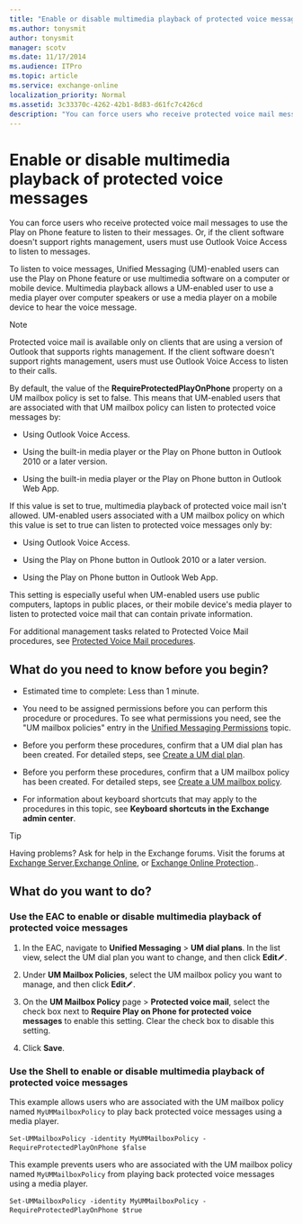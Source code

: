 ```yaml
---
title: "Enable or disable multimedia playback of protected voice messages"
ms.author: tonysmit
author: tonysmit
manager: scotv
ms.date: 11/17/2014
ms.audience: ITPro
ms.topic: article
ms.service: exchange-online
localization_priority: Normal
ms.assetid: 3c33370c-4262-42b1-8d83-d61fc7c426cd
description: "You can force users who receive protected voice mail messages to use the Play on Phone feature to listen to their messages. Or, if the client software doesn't support rights management, users must use Outlook Voice Access to listen to messages."
---
```


# Enable or disable multimedia playback of protected voice messages

You can force users who receive protected voice mail messages to use the Play on Phone feature to listen to their messages. Or, if the client software doesn't support rights management, users must use Outlook Voice Access to listen to messages.
  
To listen to voice messages, Unified Messaging (UM)-enabled users can use the Play on Phone feature or use multimedia software on a computer or mobile device. Multimedia playback allows a UM-enabled user to use a media player over computer speakers or use a media player on a mobile device to hear the voice message.
  
> [!NOTE]
> Protected voice mail is available only on clients that are using a version of Outlook that supports rights management. If the client software doesn't support rights management, users must use Outlook Voice Access to listen to their calls. 
  
By default, the value of the **RequireProtectedPlayOnPhone** property on a UM mailbox policy is set to false. This means that UM-enabled users that are associated with that UM mailbox policy can listen to protected voice messages by: 
  
- Using Outlook Voice Access.
    
- Using the built-in media player or the Play on Phone button in Outlook 2010 or a later version.
    
- Using the built-in media player or the Play on Phone button in Outlook Web App.
    
If this value is set to true, multimedia playback of protected voice mail isn't allowed. UM-enabled users associated with a UM mailbox policy on which this value is set to true can listen to protected voice messages only by:
  
- Using Outlook Voice Access.
    
- Using the Play on Phone button in Outlook 2010 or a later version.
    
- Using the Play on Phone button in Outlook Web App.
    
This setting is especially useful when UM-enabled users use public computers, laptops in public places, or their mobile device's media player to listen to protected voice mail that can contain private information.
  
For additional management tasks related to Protected Voice Mail procedures, see [Protected Voice Mail procedures](protected-voice-mail-procedures.md).
  
## What do you need to know before you begin?

- Estimated time to complete: Less than 1 minute.
    
- You need to be assigned permissions before you can perform this procedure or procedures. To see what permissions you need, see the "UM mailbox policies" entry in the [Unified Messaging Permissions](http://technet.microsoft.com/library/d326c3bc-8f33-434a-bf02-a83cc26a5498.aspx) topic. 
    
- Before you perform these procedures, confirm that a UM dial plan has been created. For detailed steps, see [Create a UM dial plan](../../voice-mail-unified-messaging/connect-voice-mail-system/create-um-dial-plan.md).
    
- Before you perform these procedures, confirm that a UM mailbox policy has been created. For detailed steps, see [Create a UM mailbox policy](../../voice-mail-unified-messaging/set-up-voice-mail/create-um-mailbox-policy.md).
    
- For information about keyboard shortcuts that may apply to the procedures in this topic, see **Keyboard shortcuts in the Exchange admin center**.
    
> [!TIP]
> Having problems? Ask for help in the Exchange forums. Visit the forums at [Exchange Server](https://go.microsoft.com/fwlink/p/?linkId=60612),[Exchange Online](https://go.microsoft.com/fwlink/p/?linkId=267542), or [Exchange Online Protection](https://go.microsoft.com/fwlink/p/?linkId=285351).. 
  
## What do you want to do?

### Use the EAC to enable or disable multimedia playback of protected voice messages

1. In the EAC, navigate to **Unified Messaging** \> **UM dial plans**. In the list view, select the UM dial plan you want to change, and then click **Edit**![Edit icon](../../media/ITPro_EAC_EditIcon.gif).
    
2. Under **UM Mailbox Policies**, select the UM mailbox policy you want to manage, and then click **Edit**![Edit icon](../../media/ITPro_EAC_EditIcon.gif). 
    
3. On the **UM Mailbox Policy** page \> **Protected voice mail**, select the check box next to **Require Play on Phone for protected voice messages** to enable this setting. Clear the check box to disable this setting. 
    
4. Click **Save**.
    
### Use the Shell to enable or disable multimedia playback of protected voice messages

This example allows users who are associated with the UM mailbox policy named  `MyUMMailboxPolicy` to play back protected voice messages using a media player. 
  
```
Set-UMMailboxPolicy -identity MyUMMailboxPolicy -RequireProtectedPlayOnPhone $false
```

This example prevents users who are associated with the UM mailbox policy named  `MyUMMailboxPolicy` from playing back protected voice messages using a media player. 
  
```
Set-UMMailboxPolicy -identity MyUMMailboxPolicy -RequireProtectedPlayOnPhone $true
```


